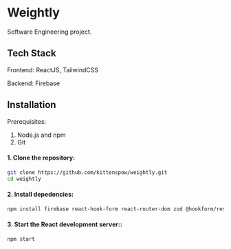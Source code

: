 # Weightly
Software Engineering project.

## Tech Stack
Frontend: ReactJS, TailwindCSS

Backend: Firebase

## Installation
Prerequisites:
1. Node.js and npm
2. Git

#### 1. Clone the repository:
```bash
git clone https://github.com/kittenspow/weightly.git
cd weightly
```
#### 2. Install depedencies:
```bash
npm install firebase react-hook-form react-router-dom zod @hookform/resolvers recharts lucide-react 
```
#### 3. Start the React development server::
```bash
npm start
```
